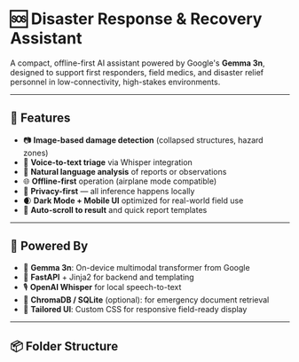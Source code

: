 # 🆘 Disaster Response & Recovery Assistant

A compact, offline-first AI assistant powered by Google's **Gemma 3n**, designed to support first responders, field medics, and disaster relief personnel in low-connectivity, high-stakes environments.

---

## 🚀 Features

- 📷 **Image-based damage detection** (collapsed structures, hazard zones)
- 🎤 **Voice-to-text triage** via Whisper integration
- 📝 **Natural language analysis** of reports or observations
- 🌐 **Offline-first** operation (airplane mode compatible)
- 🔐 **Privacy-first** — all inference happens locally
- 🌒 **Dark Mode + Mobile UI** optimized for real-world field use
- 📄 **Auto-scroll to result** and quick report templates

---

## 🧠 Powered By

- 🤖 **Gemma 3n**: On-device multimodal transformer from Google
- 🐍 **FastAPI** + Jinja2 for backend and templating
- 🎙️ **OpenAI Whisper** for local speech-to-text
- 🧠 **ChromaDB / SQLite** (optional): for emergency document retrieval
- 💅 **Tailored UI**: Custom CSS for responsive field-ready display

---

## 📦 Folder Structure


